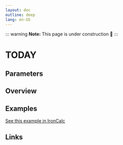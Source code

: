 ```yaml
---
layout: doc
outline: deep
lang: en-US
---
```


::: warning
**Note:** This page is under construction 🚧
:::

# TODAY

## Parameters

## Overview

## Examples

[See this example in IronCalc](https://app.ironcalc.com/?filename=today)

## Links